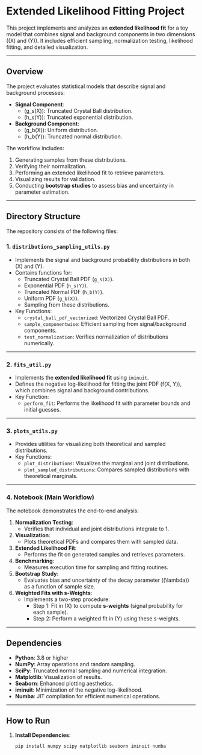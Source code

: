 # Extended Likelihood Fitting Project

This project implements and analyzes an **extended likelihood fit** for a toy model that combines signal and background components in two dimensions (\(X\) and \(Y\)). It includes efficient sampling, normalization testing, likelihood fitting, and detailed visualization.

---

## **Overview**
The project evaluates statistical models that describe signal and background processes:
- **Signal Component**: 
   - \(g_s(X)\): Truncated Crystal Ball distribution.
   - \(h_s(Y)\): Truncated exponential distribution.
- **Background Component**:
   - \(g_b(X)\): Uniform distribution.
   - \(h_b(Y)\): Truncated normal distribution.

The workflow includes:
1. Generating samples from these distributions.
2. Verifying their normalization.
3. Performing an extended likelihood fit to retrieve parameters.
4. Visualizing results for validation.
5. Conducting **bootstrap studies** to assess bias and uncertainty in parameter estimation.

---

## **Directory Structure**

The repository consists of the following files:

### **1. `distributions_sampling_utils.py`**
- Implements the signal and background probability distributions in both \(X\) and \(Y\).
- Contains functions for:
   - Truncated Crystal Ball PDF (`g_s(X)`).
   - Exponential PDF (`h_s(Y)`).
   - Truncated Normal PDF (`h_b(Y)`).
   - Uniform PDF (`g_b(X)`).
   - Sampling from these distributions.
- Key Functions:
   - `crystal_ball_pdf_vectorized`: Vectorized Crystal Ball PDF.
   - `sample_componentwise`: Efficient sampling from signal/background components.
   - `test_normalization`: Verifies normalization of distributions numerically.

---

### **2. `fits_util.py`**
- Implements the **extended likelihood fit** using `iminuit`.
- Defines the negative log-likelihood for fitting the joint PDF \(f(X, Y)\), which combines signal and background contributions.
- Key Function:
   - `perform_fit`: Performs the likelihood fit with parameter bounds and initial guesses.

---

### **3. `plots_utils.py`**
- Provides utilities for visualizing both theoretical and sampled distributions.
- Key Functions:
   - `plot_distributions`: Visualizes the marginal and joint distributions.
   - `plot_sampled_distributions`: Compares sampled distributions with theoretical marginals.

---

### **4. Notebook (Main Workflow)**
The notebook demonstrates the end-to-end analysis:
1. **Normalization Testing**:
   - Verifies that individual and joint distributions integrate to 1.
2. **Visualization**:
   - Plots theoretical PDFs and compares them with sampled data.
3. **Extended Likelihood Fit**:
   - Performs the fit on generated samples and retrieves parameters.
4. **Benchmarking**:
   - Measures execution time for sampling and fitting routines.
5. **Bootstrap Study**:
   - Evaluates bias and uncertainty of the decay parameter (\(\lambda\)) as a function of sample size.
6. **Weighted Fits with s-Weights**:
   - Implements a two-step procedure:
      - Step 1: Fit in \(X\) to compute **s-weights** (signal probability for each sample).
      - Step 2: Perform a weighted fit in \(Y\) using these s-weights.

---

## **Dependencies**
- **Python**: 3.8 or higher
- **NumPy**: Array operations and random sampling.
- **SciPy**: Truncated normal sampling and numerical integration.
- **Matplotlib**: Visualization of results.
- **Seaborn**: Enhanced plotting aesthetics.
- **iminuit**: Minimization of the negative log-likelihood.
- **Numba**: JIT compilation for efficient numerical operations.

---

## **How to Run**

1. **Install Dependencies**:
   ```bash
   pip install numpy scipy matplotlib seaborn iminuit numba
